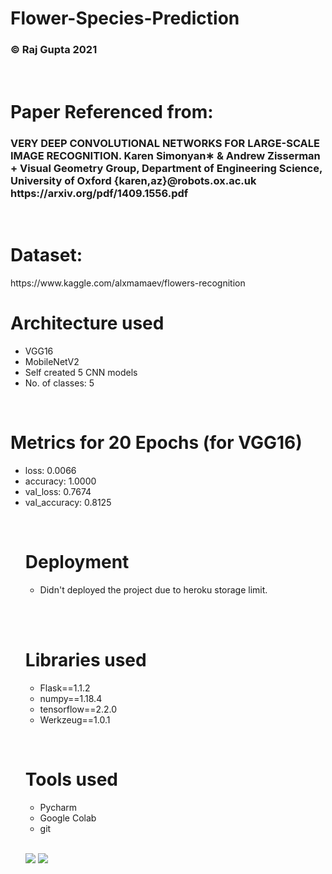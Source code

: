 <h1>Flower-Species-Prediction</h1>
 <h3> © Raj Gupta 2021</h3>
   <br> 
   
  <h1>Paper Referenced from:</h1>
 <h3> VERY DEEP CONVOLUTIONAL NETWORKS FOR LARGE-SCALE IMAGE RECOGNITION. Karen Simonyan∗ & Andrew Zisserman +
Visual Geometry Group, Department of Engineering Science, University of Oxford {karen,az}@robots.ox.ac.uk <br>
https://arxiv.org/pdf/1409.1556.pdf
</h3>
    <br> 
  
   <h1> Dataset:   </h1>
    https://www.kaggle.com/alxmamaev/flowers-recognition
     <br> 
  <h1> Architecture used</h1>
 <p title=Architecture used>  
<ul>
<li>VGG16</li>
  <li>MobileNetV2</li>
 <li>Self created 5 CNN models</li>  
<li> No. of classes: 5</li>
  </ul> </p>  
 <br> 
 
  <h1> Metrics for 20 Epochs (for VGG16) </h1>
 <p title= Metrics for 20 Epochs >  
<ul>
  
<li>loss: 0.0066</li>  
<li>accuracy: 1.0000</li>
  <li>val_loss: 0.7674</li>
<li>val_accuracy: 0.8125</li>
 </p>  
 <br> 
 
 <h1>Deployment</h1> 
<p title=Deployment>  
<ul>
<li>Didn't deployed the project due to heroku storage limit.</li>
<!-- <li> I didn't add much because of github limits to storage.</li> -->
 </ul> </p> 
 <br> 
  
   <br> 
 <h1> Libraries used</h1>
 <p title=Libraries used>  
<ul>
<li>Flask==1.1.2</li>
<li>numpy==1.18.4</li>
 <li>tensorflow==2.2.0</li>
<li>Werkzeug==1.0.1</li>  
</ul> </p> 
  <br>  
 
  <h1> Tools used</h1>
 <p title=Tools used>  
<ul>
<li>Pycharm</li>
<li>Google Colab</li>
<li>git</li>
<!-- <li>Visual Studio</li> -->
</ul> </p> 
  <br> 

<img src="https://i.ibb.co/G7c42Dg/Screenshot-2021-11-01-011717.jpg"> 
<img src="https://i.ibb.co/W2qcqC3/Screenshot-2021-11-01-011900.jpg"> 
</ul>
</p>
<br>  
<br>  
<br>  
<br>  


